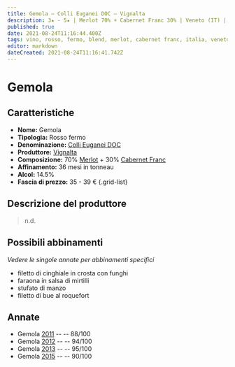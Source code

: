 ```yaml
---
title: Gemola – Colli Euganei DOC – Vignalta
description: 3★ - 5★ | Merlot 70% + Cabernet Franc 30% | Veneto (IT) | Filetto di cinghiale in crosta con funghi – Faraona in salsa di mirtilli – Stufato di manzo – Filetto di bue al roquefort
published: true
date: 2021-08-24T11:16:44.400Z
tags: vino, rosso, fermo, blend, merlot, cabernet franc, italia, veneto, filetto di cinghiale in crosta con funghi, faraona in salsa di mirtilli, stufato di manzo, filetto di bue al roquefort, 35 - 39 €, 5 stelle
editor: markdown
dateCreated: 2021-08-24T11:16:41.742Z
---
```


# Gemola

## Caratteristiche
- **Nome:** Gemola
- **Tipologia:** Rosso fermo
- **Denominazione:** [Colli Euganei DOC](/denominazioni/Italia/Veneto/DOC/Colli-Euganei)
- **Produttore:** [Vignalta](/produttori/Italia/Veneto/Vignalta) 
- **Composizione:** 70% [Merlot](/vitigni/Italia/bacca-bianca/garganega) + 30% [Cabernet Franc](/vitigni/Francia/bacca-nera/cabernet-franc)
- **Affinamento:** 36 mesi in tonneau 
- **Alcol:** 14.5%
- **Fascia di prezzo:** 35 - 39 €
{.grid-list}

## Descrizione del produttore

> n.d.


## Possibili abbinamenti
*Vedere le singole annate per abbinamenti specifici*

- filetto di cinghiale in crosta con funghi
- faraona in salsa di mirtilli
- stufato di manzo
- filetto di bue al roquefort

## Annate
- Gemola [2011](vini/Italia/Veneto/Vignalta/La-Rocca/2011) -- <span class="star-3"></span> -- 88/100
- Gemola [2012](vini/Italia/Veneto/Vignalta/La-Rocca/2012) -- <span class="star-5"></span> -- 94/100 
- Gemola [2013](vini/Italia/Veneto/Vignalta/La-Rocca/2013) -- <span class="star-5"></span> -- 95/100
- Gemola [2015](vini/Italia/Veneto/Vignalta/La-Rocca/2015) -- <span class="star-4"></span> -- 90/100